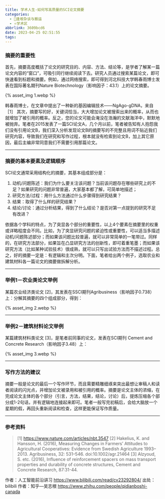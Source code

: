 ```yaml
---
title: 学术人生-如何写高质量的SCI论文摘要
categories:
  - 🌙逢坂杂谈与搬运
  - ⭐学术区
abbrlink: 3609bcd6
date: 2023-04-25 02:51:55
tags:
---
```


### 摘要的重要性 

首先，摘要高度概括了论文的研究目的、内容、方法、结论等，是学者了解某一篇论文内容的“窗口”，可吸引同行继续阅读下去。研究人员通过搜索某篇论文，即可快速看到标题和摘要。例如，通过网络搜索，即可得到河北科技大学韩春雨博士发表在国际著名期刊Nature Biotechnology（影响因子：43.1）上的论文摘要。

{% asset_img 1.webp %}

<!--more-->

韩春雨博士，在文章中提出了一种新的基因编辑技术——NgAgo-gDNA，来自［1］
其次，摘要写的好，关键词恰当，大大增加论文被搜索出来的概率，从而也就增加了被引用的概率。反之，您的论文可能会淹没在浩瀚的文献海洋中，默默地被抛弃。笔者在2015发表了一篇SCI论文A，几个月以前，笔者被告知有人抱怨我们没有引用论文B，我们深入分析发现论文B的摘要写的不完整且用词不贴近我们研究内容，导致我们在研究和写作过程，根本就没有检索到论文B，加上其它原因，最后主编非常同意我们不需要引用那篇论文。

***

### 摘要的基本要素及逻辑顺序

SCI论文通常采用结构化的摘要，其基本组成部分是：

1. 动机/问题陈述：我们为什么要关注该问题？当前该问题存在哪些研究上的不足？如果研究的问题非常普遍，大家基本都了解，可简单地描述；
2. 研究方法/过程：用什么方法通过什么步骤得到研究结果？
3. 结果：取得了什么样的研究结果？
4. 结论/讨论：通过分析结果，得到了什么结论？是否对第一点提到的研究不足有改进？

依据各个学科的特点，为了突显各个部分的重要性，以上4个要素在摘要里的权重或详略程度会不同。比如，为了突显研究问题的紧迫性或重要性，可以适当多描述动机/问题陈述部分；而如果该问题比较普遍，就可以非常简单的一笔带过。同样的，在研究方法部分，如果旨在凸显研究方法的创新性，即可着重笔墨；而如果该研究方法（比如某种试验技术）很成熟，就可以只写出试验方法而不描述过程。总之，好的摘要一定是：有逻辑和主次分明。下面，笔者给出两个例子，选取农业和建筑材料各一篇论文的摘要做拆解分析。

***

### 举例1－农业类论文举例

某篇农业经济类论文 [2]，其发表在SSCI期刊Agribusiness（影响因子0.738）上：分解其摘要的四个组成部分，得到：

{% asset_img 2.webp %}

***

### 举例2－建筑材料论文举例

某篇建筑材料类论文 [3]，是笔者前同事的论文，发表在SCI期刊 Cement and Concrete Research（影响因子3.48）上：

{% asset_img 3.webp %}

***

### 写作方法的建议

摘要一般是论文的最后一个写作环节，而且需要精雕细琢来突出最想让审稿人和读者阅读的闪光点，并增加论文被录用和被引用的概率。摘要是论文主体的浓缩，在完成论文主体的各个部分（引言，方法，结果，结论，讨论）后，提炼压缩各个部分成1-2句话，并有逻辑地连接起来即可。笔者一般写完初稿后，会给大脑放一个星期的假，再回头重新阅读和检查，这样更能保证写作质量。

***

### 参考资料

> [1] https://www.nature.com/articles/nbt.3547
> [2] Hakelius, K. and Hansson, H. (2016), Measuring Changes in Farmers’ Attitudes to Agricultural Cooperatives: Evidence from Swedish Agriculture 1993–2013. Agribusiness, 32: 531–546. doi:10.1002/agr.21464
> [3] Alzyoud, S. etc. (2016), Influence of reinforcement spacers on mass transport properties and durability of concrete structures, Cement and Concrete Research, 87:31-44.

作者：人工智能前沿讲习 https://www.bilibili.com/read/cv23292804/ 出处：bilibili
作者：知乎—吴志根 https://www.zhihu.com/people/qidianboshi-canada
